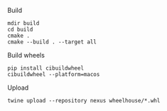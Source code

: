 Build

```shell
mdir build
cd build
cmake .
cmake --build . --target all
```

Build wheels

```shell
pip install cibuildwheel
cibuildwheel --platform=macos
````

Upload

```shell
twine upload --repository nexus wheelhouse/*.whl 
```

